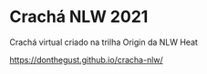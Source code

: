 # Crachá NLW 2021

Crachá virtual criado na trilha Origin da NLW Heat

https://donthegust.github.io/cracha-nlw/
